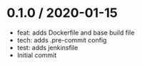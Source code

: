 
0.1.0 / 2020-01-15
==================

  * feat: adds Dockerfile and base build file
  * tech: adds .pre-commit config
  * test: adds jenkinsfile
  * Initial commit
